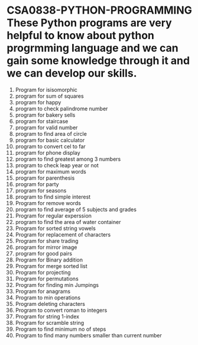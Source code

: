 # CSA0838-PYTHON-PROGRAMMING  These Python programs are very helpful to know about python progrmming language and we can gain some  knowledge through it and we can develop our skills.
1. Program for isisomorphic
2. program for sum of squares 
3. program for happy
4. program to check palindrome number
5. program for bakery sells
6. program for staircase
7. program for valid number
8. program to find area of circle
9. program for basic calculator
10. program to convert cel to far
11. program for phone display
12. program to find greatest among 3 numbers
13. program to check leap year or not
14. program for maximum words
15. program for parenthesis
16. program for party
17. program for seasons
18. program to find simple interest
19. Program for remove words
20. program to find average of 5 subjects and grades
21. Program for regular experssion
22. program to find the area of water container
25. Program for sorted string vowels
26. Program for replacement of characters
27. Program for share trading
28. program for mirror image
29. program for good pairs
30. Program for Binary addition
31. Program for merge sorted list
32. Program for projecting
33. Program for permutations
34. Program for finding min Jumpings
35. Program for anagrams
36. Program to min operations
37. Program deleting characters
38. Program to convert roman to integers
39. Program for string 1-index
40. Program for scramble string
41. Program to find minimum no of steps
42. Program to find many numbers smaller than current number
